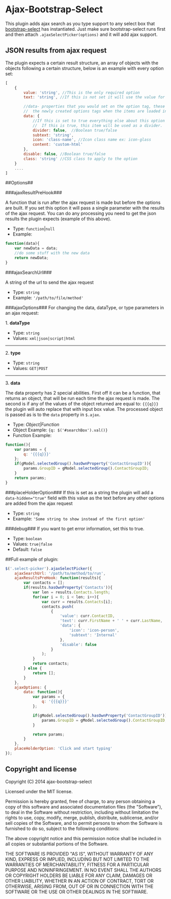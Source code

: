 Ajax-Bootstrap-Select
=====================

This plugin adds ajax search as you type support to any select box that [bootstrap-select](https://github.com/silviomoreto/bootstrap-select) has instantiated.  Just make sure bootstrap-select runs first and then attach `.ajaxSelectPicker(options)` and it will add ajax support.

## JSON results from ajax request ##

The plugin expects a certain result structure, an array of objects with the objects following a certain structure, below is an example with every option set:

```js
[
	{
		value: 'string', //This is the only required option
		text: 'string', //If this is not set it will use the value for the text

		//data- properties that you would set on the option tag, these will be set on
        //  the newly created options tags when the items are loaded in
		data: {
			//If this is set to true everything else about this option will be ignored.
            //  If this is true, this item will be used as a divider.
			divider: false,  //Boolean true/false
			subtext: 'string',
			icon: 'class-name', //Icon class name ex: icon-glass
			content: 'custom-html'
		},
		disable: false, //Boolean true/false
		class: 'string' //CSS class to apply to the option
	}
	....
]
```

##Options##

###ajaxResultPreHook###

A function that is run after the ajax request is made but before the options are built.  If you set this option it will pass a single parameter with the results of the ajax request.  You can do any processing you need to get the json results the plugin expects (example of this above).

* Type: `function`|`null`
* Example: 

```js
function(data){
    var newData = data;
    //do some stuff with the new data
    return newData;
}
```

###ajaxSearchUrl###

A string of the url to send the ajax request

* Type: `string`
* Example: `'/path/to/file/method'`


###ajaxOptions###
For changing the data, dataType, or type parameters in an ajax request:

1\. **dataType**

* Type: `string`
* Values: `xml|json|script|html`

***

2\. **type**

* Type: `string`
* Values: `GET|POST`

*** 

3\. **data**

The data property has 2 special abilities.  First off it can be a function, that returns an object, that will be run each time the ajax request is made.  The second is if any of the values of the object returned are equal to: `{{{q}}}` the plugin will auto replace that with input box value.  The processed object is passed as is to the `data` property in `$.ajax`.

* Type: *Object|Function*
* Object Example: `{q: $('#searchBox').val()}`
* Function Example: 

```js
function(){
    var params = {
        q: '{{{q}}}'
    };
    if(gModel.selectedGroup().hasOwnProperty('ContactGroupID')){
        params.GroupID = gModel.selectedGroup().ContactGroupID;
    }
    return params;
}
```
###placeHolderOption###
If this is set as a string the plugin will add a `data-hidden="true"` field with this value as the text before any other options are added from the ajax request

* Type: `string`
* Example: `'Some string to show instead of the first option'`

###debug###
If you want to get error information, set this to true.

* Type: `boolean`
* Values: `true|false`
* Default: `false`

##Full example of plugin:

```js
$('.select-picker').ajaxSelectPicker({
    ajaxSearchUrl: '/path/to/method/to/run',
    ajaxResultsPreHook: function(results){
        var contacts = [];
        if(results.hasOwnProperty('Contacts')){
            var len = results.Contacts.length;
            for(var i = 0; i < len; i++){
                var curr = results.Contacts[i];
                contacts.push(
                    {
                        'value': curr.ContactID, 
                        'text': curr.FirstName + ' ' + curr.LastName,
                        'data': {
                            'icon': 'icon-person',
                            'subtext': 'Internal'
                        },
                        'disable': false
                    }
                );
            }
            return contacts;
        } else {
            return [];
        }
    },
    ajaxOptions: {
        data: function(){
            var params = {
                q: '{{{q}}}'
            };

            if(gModel.selectedGroup().hasOwnProperty('ContactGroupID')){
                params.GroupID = gModel.selectedGroup().ContactGroupID;
            }

            return params;
        }
    },
    placeHolderOption: 'Click and start typing'
});
```

## Copyright and license

Copyright (C) 2014 ajax-bootstrap-select

Licensed under the MIT license.

Permission is hereby granted, free of charge, to any person obtaining a copy of this software and associated documentation files (the "Software"), to deal in the Software without restriction, including without limitation the rights to use, copy, modify, merge, publish, distribute, sublicense, and/or sell copies of the Software, and to permit persons to whom the Software is furnished to do so, subject to the following conditions:

The above copyright notice and this permission notice shall be included in all copies or substantial portions of the Software.

THE SOFTWARE IS PROVIDED "AS IS", WITHOUT WARRANTY OF ANY KIND, EXPRESS OR IMPLIED, INCLUDING BUT NOT LIMITED TO THE WARRANTIES OF MERCHANTABILITY, FITNESS FOR A PARTICULAR PURPOSE AND NONINFRINGEMENT. IN NO EVENT SHALL THE AUTHORS OR COPYRIGHT HOLDERS BE LIABLE FOR ANY CLAIM, DAMAGES OR OTHER LIABILITY, WHETHER IN AN ACTION OF CONTRACT, TORT OR OTHERWISE, ARISING FROM, OUT OF OR IN CONNECTION WITH THE SOFTWARE OR THE USE OR OTHER DEALINGS IN THE SOFTWARE.
